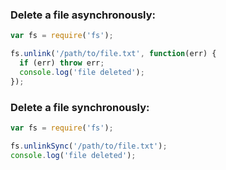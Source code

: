 ### Delete a file asynchronously:

```js
var fs = require('fs');

fs.unlink('/path/to/file.txt', function(err) {
  if (err) throw err;
  console.log('file deleted');
});
```


### Delete a file synchronously:

```js
var fs = require('fs');

fs.unlinkSync('/path/to/file.txt');
console.log('file deleted');
```